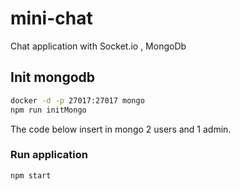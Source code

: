 # mini-chat
Chat application with Socket.io , MongoDb

## Init mongodb

```bash
docker -d -p 27017:27017 mongo
npm run initMongo
```
The code below insert in mongo 2 users and 1 admin.

### Run application

```bash
npm start
```


